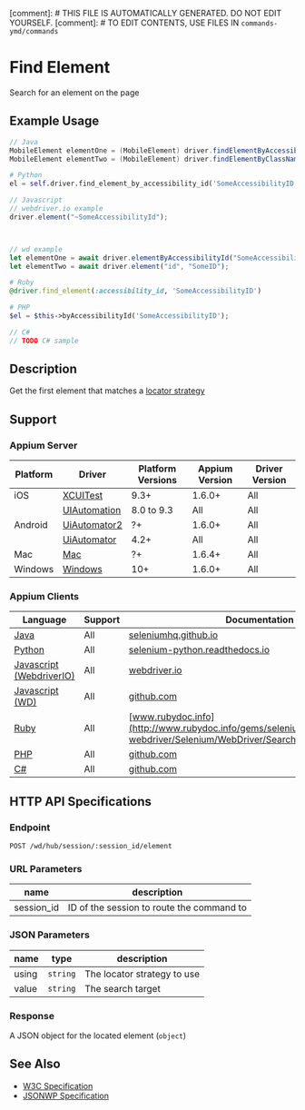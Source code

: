 
[comment]: # THIS FILE IS AUTOMATICALLY GENERATED. DO NOT EDIT YOURSELF.
[comment]: # TO EDIT CONTENTS, USE FILES IN `commands-ymd/commands`

# Find Element

Search for an element on the page
## Example Usage

```java
// Java
MobileElement elementOne = (MobileElement) driver.findElementByAccessibilityId("SomeAccessibilityID");
MobileElement elementTwo = (MobileElement) driver.findElementByClassName("SomeClassName");

```

```python
# Python
el = self.driver.find_element_by_accessibility_id('SomeAccessibilityID')

```

```javascript
// Javascript
// webdriver.io example
driver.element("~SomeAccessibilityId");



// wd example
let elementOne = await driver.elementByAccessibilityId("SomeAccessibilityID");
let elementTwo = await driver.element("id", "SomeID");

```

```ruby
# Ruby
@driver.find_element(:accessibility_id, 'SomeAccessibilityID')

```

```php
# PHP
$el = $this->byAccessibilityId('SomeAccessibilityID');

```

```csharp
// C#
// TODO C# sample

```


## Description

Get the first element that matches a [locator strategy](/docs/en/commands/element/find-elements.md#selector-strategies)


## Support

### Appium Server

|Platform|Driver|Platform Versions|Appium Version|Driver Version|
|--------|----------------|------|--------------|--------------|
| iOS | [XCUITest](/docs/en/drivers/ios-xcuitest.md) | 9.3+ | 1.6.0+ | All |
|  | [UIAutomation](/docs/en/drivers/ios-uiautomation.md) | 8.0 to 9.3 | All | All |
| Android | [UiAutomator2](/docs/en/drivers/android-uiautomator2.md) | ?+ | 1.6.0+ | All |
|  | [UiAutomator](/docs/en/drivers/android-uiautomator.md) | 4.2+ | All | All |
| Mac | [Mac](/docs/en/drivers/mac.md) | ?+ | 1.6.4+ | All |
| Windows | [Windows](/docs/en/drivers/windows.md) | 10+ | 1.6.0+ | All |

### Appium Clients

|Language|Support|Documentation|
|--------|-------|-------------|
|[Java](https://github.com/appium/java-client/releases/latest)| All |  [seleniumhq.github.io](https://seleniumhq.github.io/selenium/docs/api/java/org/openqa/selenium/WebElement.html#findElement-org.openqa.selenium.By-)  |
|[Python](https://github.com/appium/python-client/releases/latest)| All |  [selenium-python.readthedocs.io](http://selenium-python.readthedocs.io/api.html#selenium.webdriver.remote.webdriver.WebDriver.find_element)  |
|[Javascript (WebdriverIO)](http://webdriver.io/index.html)| All |  [webdriver.io](http://webdriver.io/api/protocol/element.html#Usage)  |
|[Javascript (WD)](https://github.com/admc/wd/releases/latest)| All |  [github.com](https://github.com/admc/wd/blob/master/lib/commands.js#L745)  |
|[Ruby](https://github.com/appium/ruby_lib/releases/latest)| All |  [www.rubydoc.info](http://www.rubydoc.info/gems/selenium-webdriver/Selenium/WebDriver/SearchContext:find_element)  |
|[PHP](https://github.com/appium/php-client/releases/latest)| All |  [github.com](https://github.com/appium/php-client/)  |
|[C#](https://github.com/appium/appium-dotnet-driver/releases/latest)| All |  [github.com](https://github.com/appium/appium-dotnet-driver/)  |

## HTTP API Specifications

### Endpoint

`POST /wd/hub/session/:session_id/element`

### URL Parameters

|name|description|
|----|-----------|
|session_id|ID of the session to route the command to|

### JSON Parameters

|name|type|description|
|----|----|-----------|
| using | `string` | The locator strategy to use |
| value | `string` | The search target |

### Response

A JSON object for the located element (`object`)

## See Also

* [W3C Specification](https://www.w3.org/TR/webdriver/#find-element)
* [JSONWP Specification](https://github.com/SeleniumHQ/selenium/wiki/JsonWireProtocol#sessionsessionidelement)
